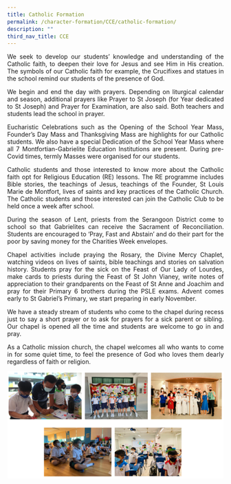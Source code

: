 ```yaml
---
title: Catholic Formation
permalink: /character-formation/CCE/catholic-formation/
description: ""
third_nav_title: CCE
---
```

<p align="justify">
We seek to develop our students’ knowledge and understanding of the Catholic faith, to deepen their love for Jesus and see Him in His creation. The symbols of our Catholic faith for example, the Crucifixes and statues in the school remind our students of the presence of God.
<p align="justify">
We begin and end the day with prayers. Depending on liturgical calendar and season, additional prayers like Prayer to St Joseph (for Year dedicated to St Joseph) and Prayer for Examination, are also said. Both teachers and students lead the school in prayer.  
<p align="justify">
Eucharistic Celebrations such as the Opening of the School Year Mass, Founder’s Day Mass and Thanksgiving Mass are highlights for our Catholic students. We also have a special Dedication of the School Year Mass where all 7 Montfortian-Gabrielite Education Institutions are present. During pre-Covid times, termly Masses were organised for our students.
<p align="justify">
Catholic students and those interested to know more about the Catholic faith opt for Religious Education (RE) lessons. The RE programme includes Bible stories, the teachings of Jesus, teachings of the Founder, St Louis Marie de Montfort, lives of saints and key practices of the Catholic Church. The Catholic students and those interested can join the Catholic Club to be held once a week after school.
<p align="justify">
During the season of Lent, priests from the Serangoon District come to school so that Gabrielites can receive the Sacrament of Reconciliation. Students are encouraged to ‘Pray, Fast and Abstain’ and do their part for the poor by saving money for the Charities Week envelopes.
<p align="justify">
Chapel activities include praying the Rosary, the Divine Mercy Chaplet, watching videos on lives of saints, bible teachings and stories on salvation history. Students pray for the sick on the Feast of Our Lady of Lourdes, make cards to priests during the Feast of St John Vianey, write notes of appreciation to their grandparents on the Feast of St Anne and Joachim and pray for their Primary 6 brothers during the PSLE exams. Advent comes early to St Gabriel’s Primary, we start preparing in early November.
<p align="justify">
We have a steady stream of students who come to the chapel during recess just to say a short prayer or to ask for prayers for a sick parent or sibling. Our chapel is opened all the time and students are welcome to go in and pray.
<p align="justify">
As a Catholic mission church, the chapel welcomes all who wants to come in for some quiet time, to feel the presence of God who loves them dearly regardless of faith or religion.


![](/images/cathform.png)